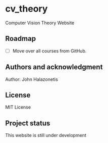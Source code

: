 # cv_theory

Computer Vision Theory Website

## Roadmap
- [ ] Move over all courses from GitHub.

## Authors and acknowledgment
Author: John Halazonetis

## License
MIT License

## Project status
This website is still under development
